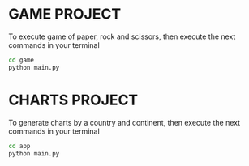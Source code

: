 # GAME PROJECT

To execute game of paper, rock and scissors, then execute the next commands in your terminal

```sh
cd game
python main.py
```

# CHARTS PROJECT

To generate charts by a country and continent, then execute the next commands in your terminal

```sh
cd app
python main.py
```